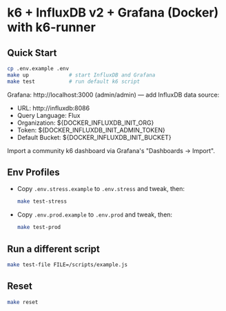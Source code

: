 # k6 + InfluxDB v2 + Grafana (Docker) with k6-runner

## Quick Start
```bash
cp .env.example .env
make up             # start InfluxDB and Grafana
make test           # run default k6 script
```

Grafana: http://localhost:3000 (admin/admin) — add InfluxDB data source:
- URL: http://influxdb:8086
- Query Language: Flux
- Organization: ${DOCKER_INFLUXDB_INIT_ORG}
- Token: ${DOCKER_INFLUXDB_INIT_ADMIN_TOKEN}
- Default Bucket: ${DOCKER_INFLUXDB_INIT_BUCKET}

Import a community k6 dashboard via Grafana's "Dashboards → Import".

## Env Profiles
- Copy `.env.stress.example` to `.env.stress` and tweak, then:
  ```bash
  make test-stress
  ```
- Copy `.env.prod.example` to `.env.prod` and tweak, then:
  ```bash
  make test-prod
  ```

## Run a different script
```bash
make test-file FILE=/scripts/example.js
```

## Reset
```bash
make reset
```
